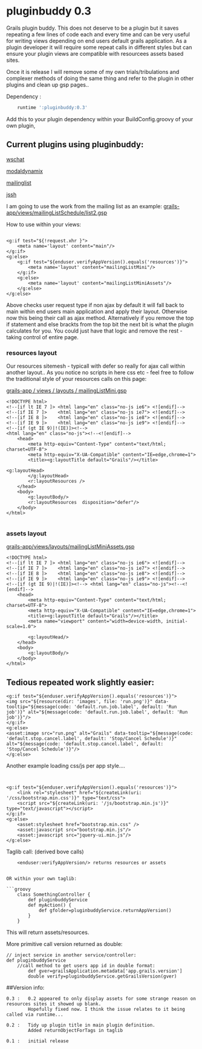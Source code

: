 pluginbuddy 0.3
=========

Grails plugin buddy. This does not deserve to be a plugin but it saves repeating a few lines of code each and every time and can be very useful for writing views depending on end users default grails application. As a plugin developer it will require some repeat calls in different styles but can ensure your plugin views are compatible with resourcees assets based sites.

Once it is release I will remove some of my own trials/tribulations and complexer methods of doing the same thing and refer to the plugin in other plugins and clean up gsp pages..



Dependency :
```groovy
	runtime ':pluginbuddy:0.3'
```


Add this to  your plugin dependency within your BuildConfig.groovy of your own plugin,


## Current plugins using pluginbuddy:
[wschat](https://github.com/vahidhedayati/grails-wschat-plugin)

[modaldynamix](https://github.com/vahidhedayati/modaldynamix)

[mailinglist](https://github.com/vahidhedayati/mailinglist)

[jssh](https://github.com/vahidhedayati/jssh)


I am going to use the work from the mailing list as an example:
[grails-app/views/mailingListSchedule/list2.gsp](https://github.com/vahidhedayati/mailinglist/blob/master/grails-app/views/mailingListSchedule/list2.gsp)

How to use within your views:

```gsp

<g:if test="${!request.xhr }">
	<meta name='layout' content="main"/>
</g:if>
<g:else>
	<g:if test="${enduser.verifyAppVersion().equals('resources')}">
		<meta name='layout' content="mailingListMini"/>
	</g:if>	
	<g:else>
		<meta name='layout' content="mailingListMiniAssets"/>
	</g:else>
</g:else>
```

Above checks user request type if non ajax by default it will fall back to main within end users main application and apply their layout. Otherwise now this being their call as ajax method. Alternatively if you remove the top if statement and else brackts from the top bit the next bit is what the plugin calculates for you. You could just have that logic and remove the rest - taking control of entire page.


### resources layout

Our resources sitemesh - typicall with defer so really for ajax call within another layout.. As you notice no scripts in here css etc - feel free to follow the traditional style of your resources calls on this page:

[grails-app / views / layouts / mailingListMini.gsp](https://github.com/vahidhedayati/mailinglist/blob/master/grails-app/views/layouts/mailingListMini.gsp)

```gsp
<!DOCTYPE html>
<!--[if lt IE 7 ]> <html lang="en" class="no-js ie6"> <![endif]-->
<!--[if IE 7 ]>    <html lang="en" class="no-js ie7"> <![endif]-->
<!--[if IE 8 ]>    <html lang="en" class="no-js ie8"> <![endif]-->
<!--[if IE 9 ]>    <html lang="en" class="no-js ie9"> <![endif]-->
<!--[if (gt IE 9)|!(IE)]><!--> 
<html lang="en" class="no-js"><!--<![endif]-->
	<head>
		<meta http-equiv="Content-Type" content="text/html; charset=UTF-8">
		<meta http-equiv="X-UA-Compatible" content="IE=edge,chrome=1">
		<title><g:layoutTitle default="Grails"/></title>

<g:layoutHead>
		</g:layoutHead>
		<r:layoutResources />
	</head>
	<body>
		<g:layoutBody/>
		<r:layoutResources  disposition="defer"/>
	</body>
</html>


```

### assets layout

[grails-app/views/layouts/mailingListMiniAssets.gsp](https://github.com/vahidhedayati/mailinglist/blob/master/grails-app/views/layouts/mailingListMiniAssets.gsp)
```gsp
<!DOCTYPE html>
<!--[if lt IE 7 ]> <html lang="en" class="no-js ie6"> <![endif]-->
<!--[if IE 7 ]>    <html lang="en" class="no-js ie7"> <![endif]-->
<!--[if IE 8 ]>    <html lang="en" class="no-js ie8"> <![endif]-->
<!--[if IE 9 ]>    <html lang="en" class="no-js ie9"> <![endif]-->
<!--[if (gt IE 9)|!(IE)]><!--> <html lang="en" class="no-js"><!--<![endif]-->
	<head>
		<meta http-equiv="Content-Type" content="text/html; charset=UTF-8">
		<meta http-equiv="X-UA-Compatible" content="IE=edge,chrome=1">
		<title><g:layoutTitle default="Grails"/></title>
		<meta name="viewport" content="width=device-width, initial-scale=1.0">

		<g:layoutHead/>
	</head>
	<body>
		<g:layoutBody/>
	</body>
</html>
```


## Tedious repeated work slightly easier:

```gsp
<g:if test="${enduser.verifyAppVersion().equals('resources')}">
<img src="${resource(dir: 'images', file: 'run.png')}" data-tooltip="${message(code: 'default.run.job.label', default: 'Run job')}" alt="${message(code: 'default.run.job.label', default: 'Run job')}"/>
</g:if>
<g:else>
<asset:image src="run.png" alt="Grails" data-tooltip="${message(code: 'default.stop.cancel.label', default: 'Stop/Cancel Schedule')}" alt="${message(code: 'default.stop.cancel.label', default: 'Stop/Cancel Schedule')}"/>
</g:else>
```

Another example loading css/js per app style....
```gsp


<g:if test="${enduser.verifyAppVersion().equals('resources')}">
	<link rel="stylesheet" href="${createLink(uri: '/css/bootstrap.min.css')}" type="text/css">
	<script src="${createLink(uri: '/js/bootstrap.min.js')}" type="text/javascript"></script>
</g:if>
<g:else>
 	<asset:stylesheet href="bootstrap.min.css" />
	<asset:javascript src="bootstrap.min.js"/>
	<asset:javascript src="jquery-ui.min.js"/>
</g:else>

```


Taglib call: (derived bove calls)

```
	<enduser:verifyAppVersion/> returns resources or assets


OR within your own taglib:

```groovy
	class SomethingController {
		def pluginbuddyService
		def myAction() { 	
			def gfolder=pluginbuddyService.returnAppVersion()
		}
	}	
```

This will return assets/resources.



More primitive call version returned as double:

```
// inject service in another service/controller:
def pluginbuddyService
	//call method to get users app id in double format:
		def gver=grailsApplication.metadata['app.grails.version']
		double verify=pluginbuddyService.getGrailsVersion(gver)
```

##Version info:
```
0.3	: 	0.2 appeared to only display assets for some strange reason on resources sites it showed up blank.
		Hopefully fixed now. I think the issue relates to it being called via runtime...

0.2 : 	Tidy up plugin title in main plugin definition.
		Added returnObjectForTags in taglib
		
0.1	:	initial release

```	





